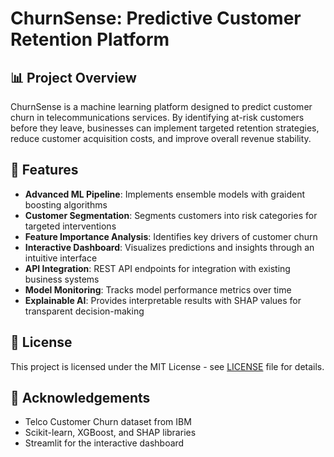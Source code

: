 # ChurnSense: Predictive Customer Retention Platform

## 📊 Project Overview

ChurnSense is a machine learning platform designed to predict customer churn in telecommunications services. By identifying at-risk customers before they leave, businesses can implement targeted retention strategies, reduce customer acquisition costs, and improve overall revenue stability.

## 🌟 Features

- **Advanced ML Pipeline**: Implements ensemble models with graident boosting algorithms
- **Customer Segmentation**: Segments customers into risk categories for targeted interventions
- **Feature Importance Analysis**: Identifies key drivers of customer churn
- **Interactive Dashboard**: Visualizes predictions and insights through an intuitive interface
- **API Integration**: REST API endpoints for integration with existing business systems
- **Model Monitoring**: Tracks model performance metrics over time
- **Explainable AI**: Provides interpretable results with SHAP values for transparent decision-making

## 📄 License

This project is licensed under the MIT License - see [LICENSE](LICENSE) file for details.

## 🙏 Acknowledgements

- Telco Customer Churn dataset from IBM
- Scikit-learn, XGBoost, and SHAP libraries
- Streamlit for the interactive dashboard
